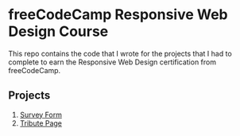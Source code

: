# freeCodeCamp Responsive Web Design Course

This repo contains the code that I wrote for the projects that I had to complete to earn the Responsive Web Design certification from freeCodeCamp.

## Projects

1. [Survey Form](https://github.com/libbi-mylah/fcc-01-responsive-web-design/tree/main/project-01-survey-form)
2. [Tribute Page](https://github.com/libbi-mylah/fcc-01-responsive-web-design/tree/main/project-02-tribute-page)